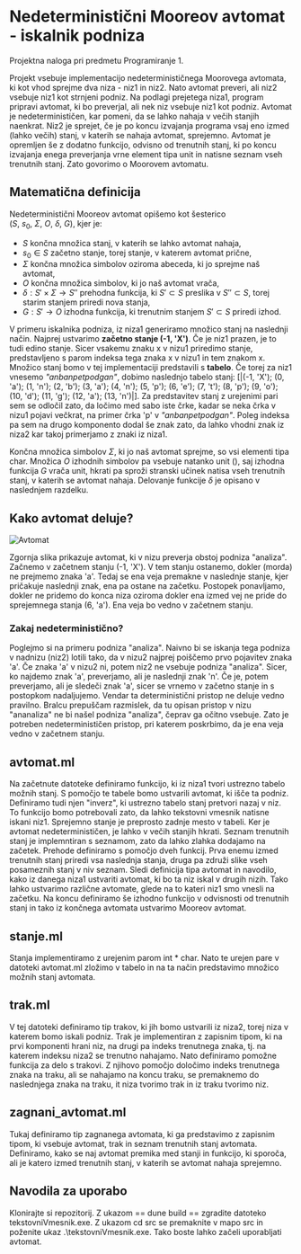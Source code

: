 # Nedeterministični Mooreov avtomat - iskalnik podniza
Projektna naloga pri predmetu Programiranje 1.

Projekt vsebuje implementacijo nedeterminističnega Moorovega avtomata, ki kot vhod sprejme dva niza - niz1 in niz2. Nato avtomat preveri, ali niz2 vsebuje niz1 kot strnjeni podniz. Na podlagi prejetega niza1, program pripravi avtomat, ki bo preverjal, ali nek niz vsebuje niz1 kot podniz. Avtomat je nedeterminističen, kar pomeni, da se lahko nahaja v večih stanjih naenkrat. Niz2 je sprejet, če je po koncu izvajanja programa vsaj eno izmed (lahko večih) stanj, v katerih se nahaja avtomat, sprejemno. Avtomat je opremljen še z dodatno funkcijo, odvisno od trenutnih stanj, ki po koncu izvajanja enega preverjanja vrne element tipa unit in natisne seznam vseh trenutnih stanj. Zato govorimo o Moorovem avtomatu. 

## Matematična definicija
Nedeterministični Mooreov avtomat opišemo kot šesterico $(S, \ s_{0}, \ \Sigma , \ O, \ \delta , \ G)$, kjer je: 
- $S$ končna množica stanj, v katerih se lahko avtomat nahaja,
- $s_{0} \in S$ začetno stanje, torej stanje, v katerem avtomat prične,
- $\Sigma$ končna množica simbolov oziroma abeceda, ki jo sprejme naš avtomat,
- $O$ končna množica simbolov, ki jo naš avtomat vrača,
- $\delta :S'\times \Sigma \rightarrow S''$ prehodna funkcija, ki $S' \subset S$ preslika v $S'' \subset S$, torej starim stanjem priredi nova stanja,
- $G: S' \rightarrow O$ izhodna funkcija, ki trenutnim stanjem $S' \subset S$ priredi izhod.

V primeru iskalnika podniza, iz niza1 generiramo množico stanj na naslednji način. Najprej ustvarimo **začetno stanje (-1, 'X')**. Če je niz1 prazen, je to tudi edino stanje. Sicer vsakemu znaku x v nizu1 priredimo stanje, predstavljeno s parom indeksa tega znaka x v nizu1 in tem znakom x. Množico stanj bomo v tej implementaciji predstavili s **tabelo**. Če torej za niz1 vnesemo *"anbanpetpodgan"*, dobimo naslednjo tabelo stanj: 
[|(-1, 'X'); (0, 'a'); (1, 'n'); (2, 'b'); (3, 'a'); (4, 'n'); (5, 'p'); (6, 'e'); (7, 't'); (8, 'p'); (9, 'o'); (10, 'd'); (11, 'g'); (12, 'a'); (13, 'n')|]. Za predstavitev stanj z urejenimi pari sem se odločil zato, da ločimo med sabo iste črke, kadar se neka črka v nizu1 pojavi večkrat, na primer črka 'p' v *"anbanpetpodgan"*. Poleg indeksa pa sem na drugo komponento dodal še znak zato, da lahko vhodni znak iz niza2 kar takoj primerjamo z znaki iz niza1.

Končna množica simbolov $\Sigma$, ki jo naš avtomat sprejme, so vsi elementi tipa char. Množica $O$ izhodnih simbolov pa vsebuje natanko unit (), saj izhodna funkcija $G$ vrača unit, hkrati pa sproži stranski učinek natisa vseh trenutnih stanj, v katerih se avtomat nahaja. Delovanje funkcije $\delta$ je opisano v naslednjem razdelku. 

## Kako avtomat deluje?
![Avtomat](https://github.com/user-attachments/assets/cca60b88-850b-4673-afbd-eebb958df38e)

Zgornja slika prikazuje avtomat, ki v nizu preverja obstoj podniza "analiza". Začnemo v začetnem stanju (-1, 'X'). V tem stanju ostanemo, dokler (morda) ne prejmemo znaka 'a'. Tedaj se ena veja premakne v naslednje stanje, kjer pričakuje naslednji znak, ena pa ostane na začetku. Postopek ponavljamo, dokler ne pridemo do konca niza oziroma dokler ena izmed vej ne pride do sprejemnega stanja (6, 'a'). Ena veja bo vedno v začetnem stanju.

### Zakaj nedeterministično?
Poglejmo si na primeru podniza "analiza". Naivno bi se iskanja tega podniza v nadnizu (niz2) lotili tako, da v nizu2 najprej poiščemo prvo pojavitev znaka 'a'. Če znaka 'a' v nizu2 ni, potem niz2 ne vsebuje podniza "analiza". Sicer, ko najdemo znak 'a', preverjamo, ali je naslednji znak 'n'. Če je, potem preverjamo, ali je sledeči znak 'a', sicer se vrnemo v začetno stanje in s postopkom nadaljujemo. Vendar ta deterministični pristop ne deluje vedno pravilno. Bralcu prepuščam razmislek, da tu opisan pristop v nizu "ananaliza" ne bi našel podniza "analiza", čeprav ga očitno vsebuje. Zato je potreben nedeterminističen pristop, pri katerem poskrbimo, da je ena veja vedno v začetnem stanju.


## avtomat.ml
Na začetnute datoteke definiramo funkcijo, ki iz niza1 tvori ustrezno tabelo možnih stanj. S pomočjo te tabele bomo ustvarili avtomat, ki išče ta podniz. Definiramo tudi njen "inverz", ki ustrezno tabelo stanj pretvori nazaj v niz. To funkcijo bomo potrebovali zato, da lahko tekstovni vmesnik natisne iskani niz1. Sprejemno stanje je preprosto zadnje mesto v tabeli. Ker je avtomat nedeterminističen, je lahko v večih stanjih hkrati. Seznam trenutnih stanj je implemntiran s seznamom, zato da lahko zlahka dodajamo na začetek. Prehode definiramo s pomočjo dveh funkcij. Prva enemu izmed trenutnih stanj priredi vsa naslednja stanja, druga pa združi slike vseh posameznih stanj v niv seznam. Sledi definicija tipa avtomat in navodilo, kako iz danega niza1 ustvariti avtomat, ki bo ta niz iskal v drugih nizih. Tako lahko ustvarimo različne avtomate, glede na to kateri niz1 smo vnesli na začetku. Na koncu definiramo še izhodno funkcijo v odvisnosti od trenutnih stanj in tako iz končnega avtomata ustvarimo Mooreov avtomat.
## stanje.ml
Stanja implementiramo z urejenim parom int * char. Nato te urejen pare v datoteki avtomat.ml zložimo v tabelo in na ta način predstavimo množico možnih stanj avtomata.
## trak.ml
V tej datoteki definiramo tip trakov, ki jih bomo ustvarili iz niza2, torej niza v katerem bomo iskali podniz. Trak je implementiran z zapisnim tipom, ki na prvi komponenti hrani niz, na drugi pa indeks trenutnega znaka, tj. na katerem indeksu niza2 se trenutno nahajamo. Nato definiramo pomožne funkcija za delo s trakovi. Z njihovo pomočjo določimo indeks trenutnega znaka na traku, ali se nahajamo na koncu traku, se premaknemo do naslednjega znaka na traku, it niza tvorimo trak in iz traku tvorimo niz.
## zagnani_avtomat.ml
Tukaj definiramo tip zagnanega avtomata, ki ga predstavimo z zapisnim tipom, ki vsebuje avtomat, trak in seznam trenutnih stanj avtomata. Definiramo, kako se naj avtomat premika med stanji in funkcijo, ki sporoča, ali je katero izmed trenutnih stanj, v katerih se avtomat nahaja sprejemno.

## Navodila za uporabo
Klonirajte si repozitorij. Z ukazom == dune build == zgradite datoteko tekstovniVmesnik.exe. Z ukazom cd src se premaknite v mapo src in poženite ukaz .\tekstovniVmesnik.exe. Tako boste lahko začeli uporabljati avtomat. 

